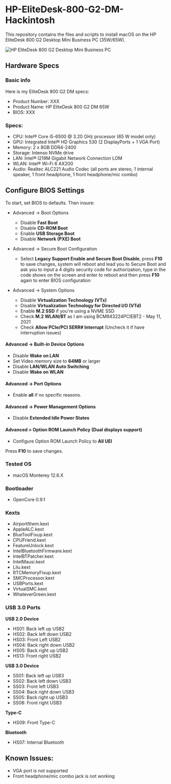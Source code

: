 # HP-EliteDesk-800-G2-DM-Hackintosh
This repository contains the files and scripts to install macOS on the HP EliteDesk 800 G2 Desktop Mini Business PC (35W/65W).

![HP EliteDesk 800 G2 Desktop Mini Business PC](https://ssl-product-images.www8-hp.com/digmedialib/prodimg/lowres/c04876268.png)

## Hardware Specs
### Basic info
Here is my EliteDesk 800 G2 DM specs:
- Product Number: XXX
- Product Name: HP EliteDesk 800 G2 DM 65W
- BIOS: XXX

### Specs:
- CPU: Intel® Core i5-6500 @ 3.20 GHz processor (65 W model only)
- GPU: Integrated Intel® HD Graphics 530 (2 DisplayPorts + 1 VGA Port)
- Memory: 2 x 8GB DDR4-2400
- Storage: Intenso NVMe drive 
- LAN: Intel® I219M Gigabit Network Connection LOM
- WLAN: Intel® Wi-Fi 6 AX200
- Audio: Realtec ALC221 Audio Codec (all ports are stereo, 1 internal speaker, 1 front headphone, 1 front headphone/mic combo)

## Configure BIOS Settings
To start, set BIOS to defaults.
Then insure:
- Advanced -> Boot Options
  - Disable **Fast Boot**
  - Disable **CD-ROM Boot**
  - Enable **USB Storage Boot**
  - Disable **Network (PXE) Boot**
  
- Advanced -> Secure Boot Configuration
  - Select **Legacy Support Enable and Secure Boot Disable**, press **F10** to save changes, system will reboot and lead you to Secure Boot and ask you to input a 4 digits security code for authorization, type in the code shows on the screen and enter to reboot and then press **F10** again to enter BIOS configuration

- Advanced -> System Options
  - Disable **Virtualization Technology (VTx)**
  - Disable **Virtualization Technology for Directed I/O (VTd)**
  - Enable **M.2 SSD** if you're using a NVME SSD
  - Check **M.2 WLAN/BT** as I am using BCM943224PCIEBT2 - May 11, 2021
  - Check **Allow PCIe/PCI SERR# Interrupt** (Uncheck it if have interruption issues)

#### Advanced -> Built-in Device Options
- Disable **Wake on LAN**
- Set Video memory size to **64MB** or larger
- Disable **LAN/WLAN Auto Switching**
- Disable **Wake on WLAN**

#### Advanced -> Port Options
- Enable **all** if no specific reasons.

#### Advanced -> Power Management Options
- Disable **Extended Idle Power States**

#### Advanced > Option ROM Launch Policy (Dual displays support)
- Configure Option ROM Launch Policy to **All UEI**


Press **F10** to save changes.

### Tested OS
- macOS Monterey 12.6.X

### Bootloader
- OpenCore 0.9.1

### Kexts
- AirportItlwm.kext
- AppleALC.kext
- BlueToolFixup.kext
- CPUFriend.kext
- FeatureUnlock.kext
- IntelBluetoothFirmware.kext
- IntelBTPatcher.kext
- IntelMausi.kext
- Lilu.kext
- RTCMemoryFixup.kext
- SMCProcessor.kext
- USBPorts.kext
- VirtualSMC.kext
- WhateverGreen.kext

### USB 3.0 Ports
**USB 2.0 Device**
- HS01: Back left up USB2
- HS02: Back left down USB2
- HS03: Front Left USB2
- HS04: Back right down USB2
- HS05: Back right up USB2
- HS13: Front right USB2

**USB 3.0 Device**
- SS01: Back left up USB3
- SS02: Back left down USB3
- SS03: Front left USB3
- SS04: Back right down USB3
- SS05: Back right up USB3
- SS08: Front right USB3

**Type-C**
- HS09: Front Type-C

**Bluetooth**
- HS07: Internal Bluetooth

## Known Issues:
- VGA port is not supported
- Front headphone/mic combo jack is not working

